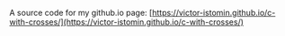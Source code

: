 A source code for my github.io page: [https://victor-istomin.github.io/c-with-crosses/](https://victor-istomin.github.io/c-with-crosses/)
